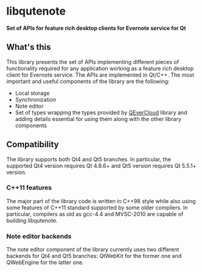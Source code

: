 libqutenote
===========

**Set of APIs for feature rich desktop clients for Evernote service for Qt**

## What's this

This library presents the set of APIs implementing different pieces of functionality required for any application working as a feature rich desktop client for Evernote service. The APIs are implemented in Qt/C++. The most important and useful components of the library are the following:

* Local storage
* Synchronization
* Note editor
* Set of types wrapping the types provided by [QEverCloud](https://github.com/d1vanov/QEverCloud) library and adding details essential for using them along with the other library components

## Compatibility

The library supports both Qt4 and Qt5 branches. In particular, the supported Qt4 version requires Qt 4.8.6+ and Qt5 version requires Qt 5.5.1+ version.

### C++11 features

The major part of the library code is written in C++98 style while also using some features of C++11 standard supported by some older compilers. In particular, compilers as old as gcc-4.4 and MVSC-2010 are capable of building libqutenote. 

### Note editor backends

The note editor component of the library currently uses two different backends for Qt4 and Qt5 branches: QtWebKit for the former one and QWebEngine for the latter one. 
